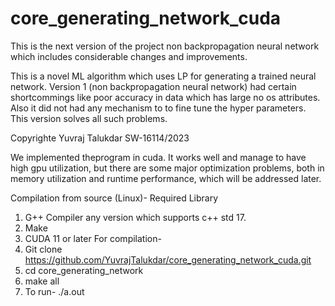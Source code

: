 # core_generating_network_cuda
This is the next version of the project non backpropagation neural network which includes considerable changes and improvements.

This is a novel ML algorithm which uses LP for generating a trained neural network.
Version 1 (non backpropagation neural network) had certain shortcommings like poor accuracy in data which has large no os attributes. Also it did not had 
any mechanism to to fine tune the hyper parameters. 
This version solves all such problems.

Copyrighte Yuvraj Talukdar SW-16114/2023

We implemented theprogram in cuda. It works well and manage to have high gpu utilization, but there are some major optimization problems, both in memory 
utilization and runtime performance, which will be addressed later.

Compilation from source (Linux)-
Required Library
1. G++ Compiler any version which supports c++ std 17.
2. Make
3. CUDA 11 or later
For compilation-
1. Git clone https://github.com/YuvrajTalukdar/core_generating_network_cuda.git
2. cd core_generating_network
3. make all
4. To run- ./a.out
